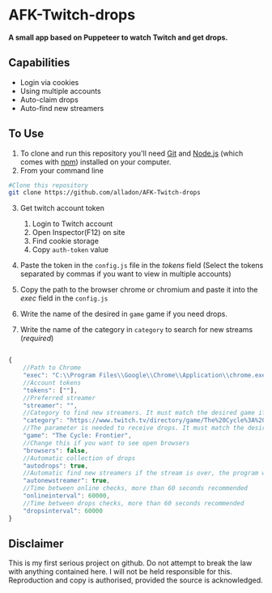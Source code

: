 # AFK-Twitch-drops

**A small app based on Puppeteer to watch Twitch and get drops.**

## Capabilities

-   Login via cookies
-   Using multiple accounts
-   Auto-claim drops
-   Auto-find new streamers

## To Use

1. To clone and run this repository you'll need [Git](https://git-scm.com) and
   [Node.js](https://nodejs.org/en/download/) (which comes with [npm](http://npmjs.com)) installed on your computer.
2. From your command line

```bash
#Clone this repository
git clone https://github.com/alladon/AFK-Twitch-drops
```

3. Get twitch account token

    1. Login to Twitch account
    2. Open Inspector(F12) on site
    3. Find cookie storage
    4. Copy `auth-token` value

4. Paste the token in the `config.js` file in the _tokens_ field (Select the tokens separated by commas if you want to
   view in multiple accounts)

5. Copy the path to the browser chrome or chromium and paste it into the _exec_ field in the `config.js`

6. Write the name of the desired in `game` game if you need drops.

7. Write the name of the category in `category` to search for new streams (_required_)

```js

{
    //Path to Chrome
    "exec": "C:\\Program Files\\Google\\Chrome\\Application\\chrome.exe",
    //Account tokens
    "tokens": [""],
    //Preferred streamer
    "streamer": "",
    //Category to find new streamers. It must match the desired game if autodrops is true
    "category": "https://www.twitch.tv/directory/game/The%20Cycle%3A%20Frontier?sort=VIEWER_COUNT&tl=c2542d6d-cd10-4532-919b-3d19f30a768b",
    //The parameter is needed to receive drops. It must match the desired game if autodrops is true
    "game": "The Cycle: Frontier",
    //Сhange this if you want to see open browsers
    "browsers": false,
    //Automatic collection of drops
    "autodrops": true,
    //Automatic find new streamers if the stream is over, the program will end
    "autonewstreamer": true,
    //Time between online checks, more than 60 seconds recommended
    "onlineinterval": 60000,
    //Time between drops checks, more than 60 seconds recommended
    "dropsinterval": 60000
}
```

## Disclaimer

This is my first serious project on github. Do not attempt to break the law with anything contained here. I will not be
held responsible for this. Reproduction and copy is authorised, provided the source is acknowledged.
